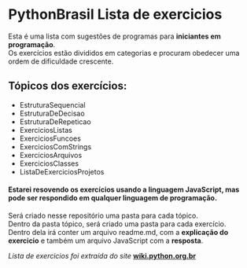 # PythonBrasil Lista de exercicios
Esta é uma lista com sugestões de programas para **iniciantes em programação**.  
Os exercícios estão divididos em categorias e procuram obedecer uma ordem de dificuldade crescente.

## Tópicos dos exercícios:
- EstruturaSequencial
- EstruturaDeDecisao
- EstruturaDeRepeticao
- ExerciciosListas
- ExerciciosFuncoes
- ExerciciosComStrings
- ExerciciosArquivos
- ExerciciosClasses
- ListaDeExerciciosProjetos

#### Estarei resovendo os exercícios usando a linguagem JavaScript, mas pode ser respondido em qualquer linguagem de programação.
Será criado nesse repositório uma pasta para cada tópico.  
Dentro da pasta tópico, será criado uma pasta para cada exercício.  
Dentro dela irá conter um arquivo readme.md, com a **explicação do exercicio** e também um arquivo JavaScript com a **resposta**. 

*Lista de exercicios foi extraída do site* **[wiki.python.org.br](https://wiki.python.org.br/ListaDeExercicios)**
